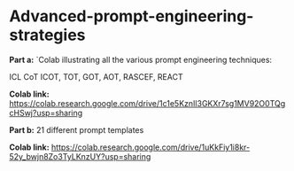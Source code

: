 # Advanced-prompt-engineering-strategies

**Part a:** `Colab illustrating all the various prompt engineering techniques:

ICL
CoT
ICOT,
TOT,
GOT,
AOT,
RASCEF,
REACT

**Colab link:** https://colab.research.google.com/drive/1c1e5KznIl3GKXr7sg1MV92O0TQgcHSwj?usp=sharing

**Part b:** 21 different prompt templates

**Colab link:** https://colab.research.google.com/drive/1uKkFiy1i8kr-52y_bwjn8Zo3TyLKnzUY?usp=sharing


